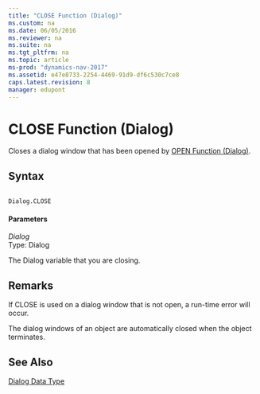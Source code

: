 ```yaml
---
title: "CLOSE Function (Dialog)"
ms.custom: na
ms.date: 06/05/2016
ms.reviewer: na
ms.suite: na
ms.tgt_pltfrm: na
ms.topic: article
ms-prod: "dynamics-nav-2017"
ms.assetid: e47e8733-2254-4469-91d9-df6c530c7ce8
caps.latest.revision: 8
manager: edupont
---
```

# CLOSE Function (Dialog)
Closes a dialog window that has been opened by [OPEN Function \(Dialog\)](OPEN-Function--Dialog-.md).  
  
## Syntax  
  
```  
  
Dialog.CLOSE  
```  
  
#### Parameters  
 *Dialog*  
 Type: Dialog  
  
 The Dialog variable that you are closing.  
  
## Remarks  
 If CLOSE is used on a dialog window that is not open, a run\-time error will occur.  
  
 The dialog windows of an object are automatically closed when the object terminates.  
  
## See Also  
 [Dialog Data Type](Dialog-Data-Type.md)